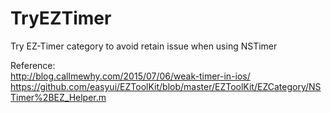 # TryEZTimer
Try EZ-Timer category to avoid retain issue when using NSTimer

Reference:
<br>http://blog.callmewhy.com/2015/07/06/weak-timer-in-ios/
<br>https://github.com/easyui/EZToolKit/blob/master/EZToolKit/EZCategory/NSTimer%2BEZ_Helper.m
